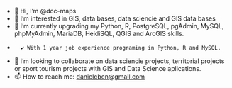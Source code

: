 - 👋 Hi, I’m @dcc-maps
- 👀 I’m interested in GIS, data bases, data sciencie and GIS data bases
- 🌱 I’m currently upgrading my Python, R, PostgreSQL, pgAdmin, MySQL, phpMyAdmin, MariaDB, HeidiSQL, QGIS and ArcGIS skills.
-       ✔ With 1 year job experience programing in Python, R and MySQL.
- 💞️ I’m looking to collaborate on data sciencie projects, territorial projects or sport tourism projects with GIS and Data Science aplications.
- 📫 How to reach me: danielcbcn@gmail.com

<!---
dcc-maps/dcc-maps is a ✨ special ✨ repository because its `README.md` (this file) appears on your GitHub profile.
You can click the Preview link to take a look at your changes.
--->
